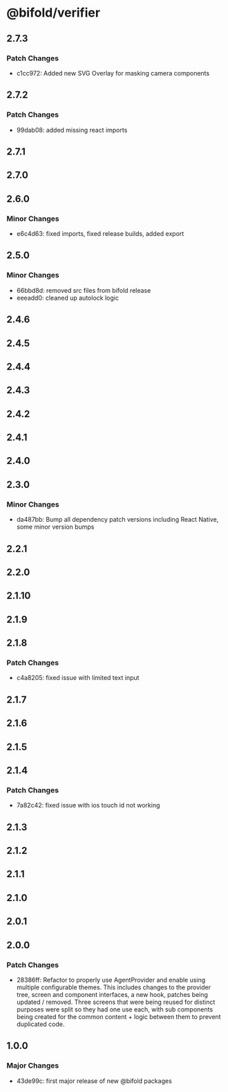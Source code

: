 # @bifold/verifier

## 2.7.3

### Patch Changes

- c1cc972: Added new SVG Overlay for masking camera components

## 2.7.2

### Patch Changes

- 99dab08: added missing react imports

## 2.7.1

## 2.7.0

## 2.6.0

### Minor Changes

- e6c4d63: fixed imports, fixed release builds, added export

## 2.5.0

### Minor Changes

- 66bbd8d: removed src files from bifold release
- eeeadd0: cleaned up autolock logic

## 2.4.6

## 2.4.5

## 2.4.4

## 2.4.3

## 2.4.2

## 2.4.1

## 2.4.0

## 2.3.0

### Minor Changes

- da487bb: Bump all dependency patch versions including React Native, some minor version bumps

## 2.2.1

## 2.2.0

## 2.1.10

## 2.1.9

## 2.1.8

### Patch Changes

- c4a8205: fixed issue with limited text input

## 2.1.7

## 2.1.6

## 2.1.5

## 2.1.4

### Patch Changes

- 7a82c42: fixed issue with ios touch id not working

## 2.1.3

## 2.1.2

## 2.1.1

## 2.1.0

## 2.0.1

## 2.0.0

### Patch Changes

- 28386ff: Refactor to properly use AgentProvider and enable using multiple configurable themes. This includes changes to the provider tree, screen and component interfaces, a new hook, patches being updated / removed. Three screens that were being reused for distinct purposes were split so they had one use each, with sub components being created for the common content + logic between them to prevent duplicated code.

## 1.0.0

### Major Changes

- 43de99c: first major release of new @bifold packages
